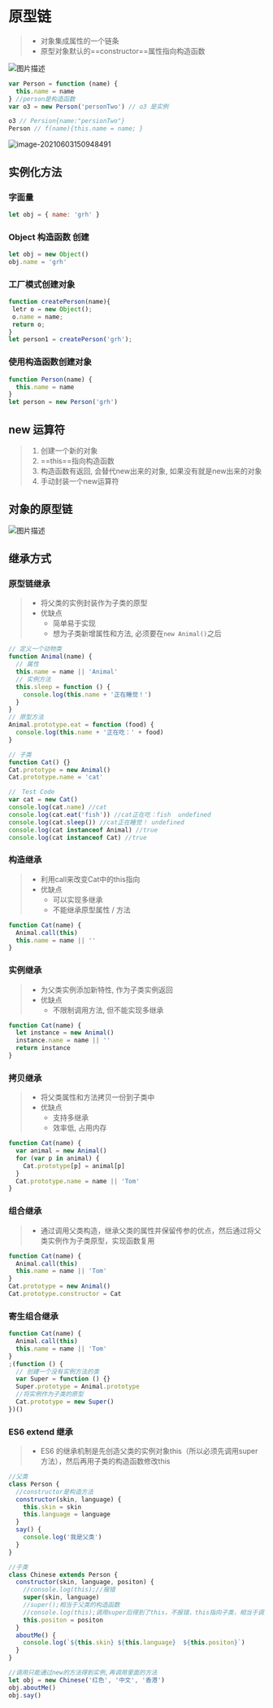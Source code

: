 # 原型链

> - 对象集成属性的一个链条
> - 原型对象默认的==constructor==属性指向构造函数

![图片描述](原型链.assets/8e320268216e4c4b992a5f119c734acctplv-k3u1fbpfcp-zoom-1.image)

```js
var Person = function (name) {
  this.name = name
} //person是构造函数
var o3 = new Person('personTwo') // o3 是实例

o3 // Persion{name:"persionTwo"}
Person // f(name){this.name = name; }
```

![image-20210603150948491](原型链.assets/image-20210603150948491-1622704190338.png)

## 实例化方法

### 字面量

```js
let obj = { name: 'grh' }
```

### Object 构造函数 创建

```js
let obj = new Object()
obj.name = 'grh'
```

### 工厂模式创建对象

```js
function createPerson(name){
 letr o = new Object();
 o.name = name;
 return o;
}
let person1 = createPerson('grh');
```

### 使用构造函数创建对象

```js
function Person(name) {
  this.name = name
}
let person = new Person('grh')
```

## new 运算符

> 1. 创建一个新的对象
> 2. ==this==指向构造函数
> 3. 构造函数有返回, 会替代new出来的对象, 如果没有就是new出来的对象
> 4. 手动封装一个new运算符

## 对象的原型链

![图片描述](原型链.assets/8b03fb5eae9d431aaca1e73925a2b24etplv-k3u1fbpfcp-zoom-1.image)

## 继承方式

### 原型链继承

> - 将父类的实例封装作为子类的原型
> - 优缺点
>   - 简单易于实现
>   - 想为子类新增属性和方法, 必须要在`new Animal()`之后

```js
// 定义一个动物类
function Animal(name) {
  // 属性
  this.name = name || 'Animal'
  // 实例方法
  this.sleep = function () {
    console.log(this.name + '正在睡觉！')
  }
}
// 原型方法
Animal.prototype.eat = function (food) {
  console.log(this.name + '正在吃：' + food)
}

// 子类
function Cat() {}
Cat.prototype = new Animal()
Cat.prototype.name = 'cat'

//　Test Code
var cat = new Cat()
console.log(cat.name) //cat
console.log(cat.eat('fish')) //cat正在吃：fish  undefined
console.log(cat.sleep()) //cat正在睡觉！ undefined
console.log(cat instanceof Animal) //true
console.log(cat instanceof Cat) //true
```

### 构造继承

> - 利用call来改变Cat中的this指向
> - 优缺点
>   - 可以实现多继承
>   - 不能继承原型属性 / 方法

```js
function Cat(name) {
  Animal.call(this)
  this.name = name || ''
}
```

### 实例继承

> - 为父类实例添加新特性, 作为子类实例返回
> - 优缺点
>   - 不限制调用方法, 但不能实现多继承

```js
function Cat(name) {
  let instance = new Animal()
  instance.name = name || ''
  return instance
}
```

### 拷贝继承

> - 将父类属性和方法拷贝一份到子类中
> - 优缺点
>   - 支持多继承
>   - 效率低, 占用内存

```js
function Cat(name) {
  var animal = new Animal()
  for (var p in animal) {
    Cat.prototype[p] = animal[p]
  }
  Cat.prototype.name = name || 'Tom'
}
```

### 组合继承

> - 通过调用父类构造，继承父类的属性并保留传参的优点，然后通过将父类实例作为子类原型，实现函数复用

```js
function Cat(name) {
  Animal.call(this)
  this.name = name || 'Tom'
}
Cat.prototype = new Animal()
Cat.prototype.constructor = Cat
```

### 寄生组合继承

```js
function Cat(name) {
  Animal.call(this)
  this.name = name || 'Tom'
}
;(function () {
  // 创建一个没有实例方法的类
  var Super = function () {}
  Super.prototype = Animal.prototype
  //将实例作为子类的原型
  Cat.prototype = new Super()
})()
```

### ES6 extend 继承

> - ES6 的继承机制是先创造父类的实例对象this（所以必须先调用super方法），然后再用子类的构造函数修改this

```js
//父类
class Person {
  //constructor是构造方法
  constructor(skin, language) {
    this.skin = skin
    this.language = language
  }
  say() {
    console.log('我是父类')
  }
}

//子类
class Chinese extends Person {
  constructor(skin, language, positon) {
    //console.log(this);//报错
    super(skin, language)
    //super();相当于父类的构造函数
    //console.log(this);调用super后得到了this，不报错，this指向子类，相当于调用了父类.prototype.constructor.call(this)
    this.positon = positon
  }
  aboutMe() {
    console.log(`${this.skin} ${this.language}  ${this.positon}`)
  }
}

//调用只能通过new的方法得到实例,再调用里面的方法
let obj = new Chinese('红色', '中文', '香港')
obj.aboutMe()
obj.say()
```
